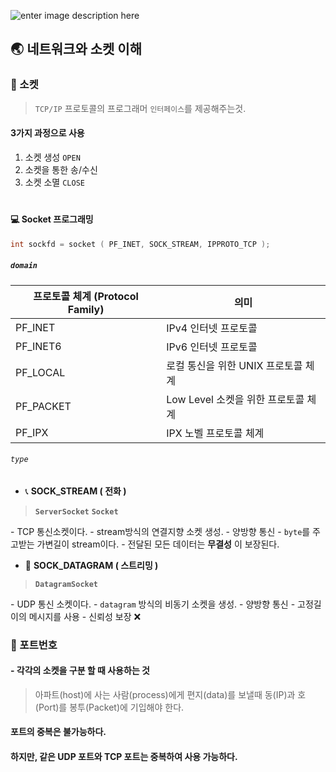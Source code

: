 ![enter image description here](https://seekcomau.corewebdna.net.au/web_images/blogs/214/1670/How%20to%20mine%20your%20network_940x485.jpg)
## 🌏 네트워크와 소켓 이해

### 🔌 소켓
> `TCP/IP` 프로토콜의 프로그래머 `인터페이스`를 제공해주는것.
#### 3가지 과정으로 사용
1. 소켓 생성 `OPEN`
1. 소켓을 통한 송/수신
1. 소켓 소멸 `CLOSE`

#

#### 💻 Socket 프로그래밍
```C
int sockfd = socket ( PF_INET, SOCK_STREAM, IPPROTO_TCP );
```

##### `domain`

| 프로토콜 체계 (Protocol Family)  |  의미  |
|---|---|
| PF_INET    | IPv4 인터넷 프로토콜  |
| PF_INET6   | IPv6 인터넷 프로토콜  |
| PF_LOCAL   | 로컬 통신을 위한 UNIX 프로토콜 체계  |
| PF_PACKET   | Low Level 소켓을 위한 프로토콜 체계  |
| PF_IPX   | IPX 노벨 프로토콜 체계  |


###### `type`

- 📞 **SOCK_STREAM ( 전화 )**
> **`ServerSocket`**  **`Socket`**

\- TCP 통신소켓이다.
\- stream방식의 연결지향 소켓 생성.
\- 양방향 통신
\- `byte`를 주고받는 가변길이 stream이다.
\- 전달된 모든 데이터는 **무결성** 이 보장된다.

- 🎥 **SOCK_DATAGRAM ( 스트리밍 )**
> **`DatagramSocket`**

\- UDP 통신 소켓이다.
\- `datagram` 방식의 비동기 소켓을 생성.
\- 양방향 통신
\- 고정길이의 메시지를 사용
\- 신뢰성 보장 ❌


### 📍 포트번호
#### - 각각의 소켓을 구분 할 때 사용하는 것
> 아파트(host)에 사는 사람(process)에게 편지(data)를 보낼때 동(IP)과 호(Port)를 봉투(Packet)에 기입해야 한다.

#### 포트의 중복은 불가능하다.
#### 하지만, 같은 UDP 포트와 TCP 포트는 중복하여 사용 가능하다.
